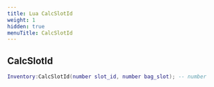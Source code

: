 ```yaml
---
title: Lua CalcSlotId
weight: 1
hidden: true
menuTitle: CalcSlotId
---
```

## CalcSlotId
```lua
Inventory:CalcSlotId(number slot_id, number bag_slot); -- number
```